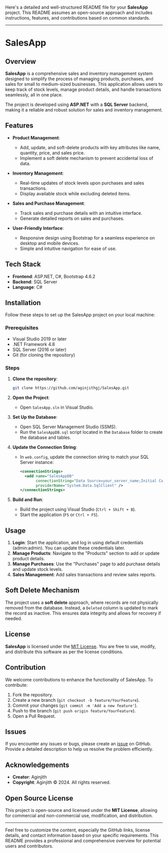 Here's a detailed and well-structured README file for your **SalesApp** project. This README assumes an open-source approach and includes instructions, features, and contributions based on common standards.

---

# **SalesApp**

## Overview

**SalesApp** is a comprehensive sales and inventory management system designed to simplify the process of managing products, purchases, and sales for small to medium-sized businesses. This application allows users to keep track of stock levels, manage product details, and handle transactions seamlessly, all in one place.

The project is developed using **ASP.NET** with a **SQL Server** backend, making it a reliable and robust solution for sales and inventory management.

## Features

- **Product Management**:
  - Add, update, and soft-delete products with key attributes like name, quantity, price, and sales price.
  - Implement a soft delete mechanism to prevent accidental loss of data.

- **Inventory Management**:
  - Real-time updates of stock levels upon purchases and sales transactions.
  - Display available stock while excluding deleted items.

- **Sales and Purchase Management**:
  - Track sales and purchase details with an intuitive interface.
  - Generate detailed reports on sales and purchases.

- **User-Friendly Interface**:
  - Responsive design using Bootstrap for a seamless experience on desktop and mobile devices.
  - Simple and intuitive navigation for ease of use.

## Tech Stack

- **Frontend**: ASP.NET, C#, Bootstrap 4.6.2
- **Backend**: SQL Server
- **Language**: C#

## Installation

Follow these steps to set up the SalesApp project on your local machine:

### Prerequisites

- Visual Studio 2019 or later
- .NET Framework 4.8
- SQL Server (2016 or later)
- Git (for cloning the repository)

### Steps

1. **Clone the repository**:
   ```bash
   git clone https://github.com/aginjithgj/SalesApp.git
   ```
2. **Open the Project**:
   - Open `SalesApp.sln` in Visual Studio.

3. **Set Up the Database**:
   - Open SQL Server Management Studio (SSMS).
   - Run the `SalesAppDB.sql` script located in the `Database` folder to create the database and tables.

4. **Update the Connection String**:
   - In `web.config`, update the connection string to match your SQL Server instance:
     ```xml
     <connectionStrings>
       <add name="SalesAppDB"
            connectionString="Data Source=your_server_name;Initial Catalog=SalesAppDB;Integrated Security=True;"
            providerName="System.Data.SqlClient" />
     </connectionStrings>
     ```

5. **Build and Run**:
   - Build the project using Visual Studio (`Ctrl + Shift + B`).
   - Start the application (`F5` or `Ctrl + F5`).

## Usage

1. **Login**: Start the application, and log in using default credentials (admin:admin). You can update these credentials later.
2. **Manage Products**: Navigate to the "Products" section to add or update product details.
3. **Manage Purchases**: Use the "Purchases" page to add purchase details and update stock levels.
4. **Sales Management**: Add sales transactions and review sales reports.

## Soft Delete Mechanism

The project uses a **soft delete** approach, where records are not physically removed from the database. Instead, a `Deleted` column is updated to mark the record as inactive. This ensures data integrity and allows for recovery if needed.

## License

**SalesApp** is licensed under the [MIT License](LICENSE). You are free to use, modify, and distribute this software as per the license conditions.

## Contribution

We welcome contributions to enhance the functionality of SalesApp. To contribute:

1. Fork the repository.
2. Create a new branch (`git checkout -b feature/YourFeature`).
3. Commit your changes (`git commit -m 'Add a new feature'`).
4. Push to the branch (`git push origin feature/YourFeature`).
5. Open a Pull Request.

## Issues

If you encounter any issues or bugs, please create an [issue](https://github.com/aginjithgj/SalesApp/issues) on GitHub. Provide a detailed description to help us resolve the problem efficiently.

## Acknowledgements

- **Creator**: Aginjith
- **Copyright**: Aginjith © 2024. All rights reserved.

## Open Source License

This project is open-source and licensed under the **MIT License**, allowing for commercial and non-commercial use, modification, and distribution.

---

Feel free to customize the content, especially the GitHub links, license details, and contact information based on your specific requirements. This README provides a professional and comprehensive overview for potential users and contributors.
